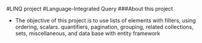 #LINQ project
#Language-Integrated Query
###About this project
- The objective of this project is to use lists of elements with filters, using ordering, scalars. quantifiers, pagination, grouping, related collections, sets, miscellaneous, and data base with entity framework

